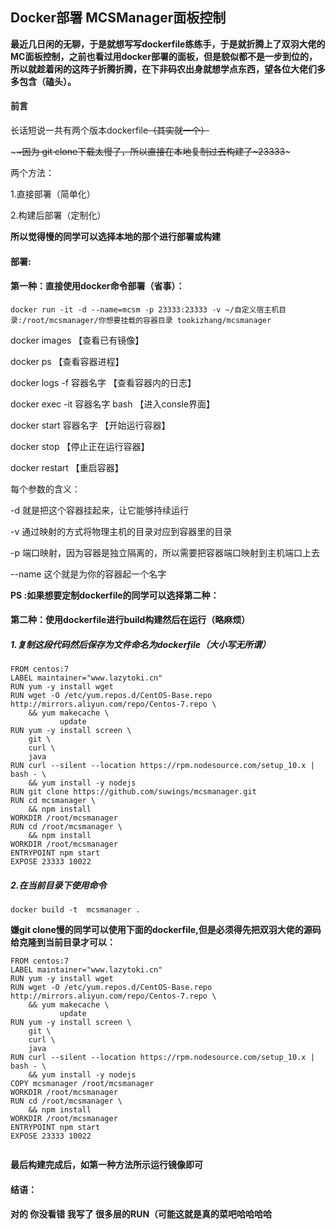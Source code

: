 ## Docker部署 MCSManager面板控制



**最近几日闲的无聊，于是就想写写dockerfile练练手，于是就折腾上了双羽大佬的MC面板控制，之前也看过用docker部署的面板，但是貌似都不是一步到位的，所以就趁着闲的这阵子折腾折腾，在下非码农出身就想学点东西，望各位大佬们多多包含（磕头）。**



#### 前言

长话短说一共有两个版本dockerfile~~（其实就一个）~~

\~~~~因为 git clone下载太慢了，所以直接在本地复制过去构建了~23333~~~

两个方法：

1.直接部署（简单化）

2.构建后部署（定制化）



**所以觉得慢的同学可以选择本地的那个进行部署或构建**

#### 部署:

####  第一种：直接使用docker命令部署（省事）：

```shell
docker run -it -d --name=mcsm -p 23333:23333 -v ~/自定义宿主机目录:/root/mcsmanager/你想要挂载的容器目录 tookizhang/mcsmanager
```






docker images 【查看已有镜像】

docker ps 【查看容器进程】

docker logs -f 容器名字 【查看容器内的日志】

docker exec -it 容器名字 bash 【进入consle界面】

docker start 容器名字 【开始运行容器】

docker stop 【停止正在运行容器】

docker restart 【重启容器】



每个参数的含义：

-d 就是把这个容器挂起来，让它能够持续运行

-v 通过映射的方式将物理主机的目录对应到容器里的目录

-p 端口映射，因为容器是独立隔离的，所以需要把容器端口映射到主机端口上去

--name 这个就是为你的容器起一个名字



**PS :如果想要定制dockerfile的同学可以选择第二种：**

####  第二种：使用dockerfile进行build构建然后在运行（略麻烦）

##### 1.复制这段代码然后保存为文件命名为dockerfile（大小写无所谓）

```
FROM centos:7
LABEL maintainer="www.lazytoki.cn"
RUN yum -y install wget
RUN wget -O /etc/yum.repos.d/CentOS-Base.repo http://mirrors.aliyun.com/repo/Centos-7.repo \
    && yum makecache \
           update
RUN yum -y install screen \
    git \
    curl \
    java
RUN curl --silent --location https://rpm.nodesource.com/setup_10.x | bash - \
    && yum install -y nodejs
RUN git clone https://github.com/suwings/mcsmanager.git
RUN cd mcsmanager \
    && npm install
WORKDIR /root/mcsmanager
RUN cd /root/mcsmanager \
    && npm install
WORKDIR /root/mcsmanager
ENTRYPOINT npm start
EXPOSE 23333 10022
```

##### 2.在当前目录下使用命令
```shell
docker build -t  mcsmanager .
```

**嫌git clone慢的同学可以使用下面的dockerfile,但是必须得先把双羽大佬的源码给克隆到当前目录才可以：**

```
FROM centos:7
LABEL maintainer="www.lazytoki.cn"
RUN yum -y install wget
RUN wget -O /etc/yum.repos.d/CentOS-Base.repo http://mirrors.aliyun.com/repo/Centos-7.repo \
    && yum makecache \
           update
RUN yum -y install screen \
    git \
    curl \
    java
RUN curl --silent --location https://rpm.nodesource.com/setup_10.x | bash - \
    && yum install -y nodejs
COPY mcsmanager /root/mcsmanager 
WORKDIR /root/mcsmanager
RUN cd /root/mcsmanager \
    && npm install
WORKDIR /root/mcsmanager
ENTRYPOINT npm start
EXPOSE 23333 10022


```

**最后构建完成后，如第一种方法所示运行镜像即可**



#### 结语：

**对的 你没看错 我写了 很多层的RUN（可能这就是真的菜吧哈哈哈哈**
